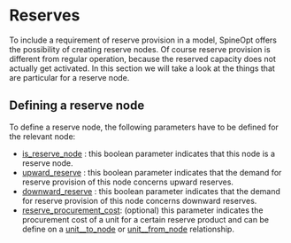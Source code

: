 # Reserves

To include a requirement of reserve provision in a model, SpineOpt offers the possibility of creating reserve nodes. Of course reserve provision is different from regular operation, because the reserved capacity does not actually get activated. In this section we will take a look at the things that are particular for a reserve node.

## Defining a reserve node

To define a reserve node, the following parameters have to be defined for the relevant node:

* [is\_reserve_node](@ref)  : this boolean parameter indicates that this node is a reserve node.
* [upward\_reserve](@ref)   : this boolean parameter indicates that the demand for reserve provision of this node concerns upward reserves.
* [downward\_reserve](@ref)  : this boolean parameter indicates that the demand for reserve provision of this node concerns downward reserves.
* [reserve\_procurement\_cost](@ref): (optional) this parameter indicates the procurement cost of a unit for a certain reserve product and can be define on a [unit\_\_to\_node](@ref) or [unit\_\_from\_node](@ref) relationship.

